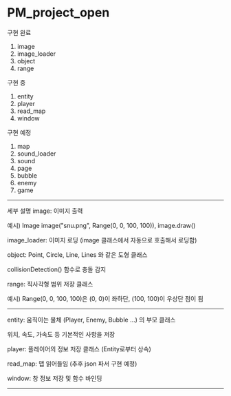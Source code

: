 # PM_project_open

구현 완료
1. image
2. image_loader
3. object
4. range

구현 중
1. entity
2. player
3. read_map
4. window

구현 예정
1. map
2. sound_loader
3. sound
4. page
5. bubble
6. enemy
7. game

---

세부 설명
image: 이미지 출력

예시) Image image("snu.png", Range(0, 0, 100, 100)), image.draw()

image_loader: 이미지 로딩 (image 클래스에서 자동으로 호출해서 로딩함)

object: Point, Circle, Line, Lines 와 같은 도형 클래스

collisionDetection() 함수로 충돌 감지

range: 직사각형 범위 저장 클래스

예시) Range(0, 0, 100, 100)은 (0, 0)이 좌하단, (100, 100)이 우상단 점이 됨

---

entity: 움직이는 물체 (Player, Enemy, Bubble ...) 의 부모 클래스

위치, 속도, 가속도 등 기본적인 사항을 저장

player: 플레이어의 정보 저장 클래스 (Entity로부터 상속)

read_map: 맵 읽어들임 (추후 json 파서 구현 예정)

window: 창 정보 저장 및 함수 바인딩

---
